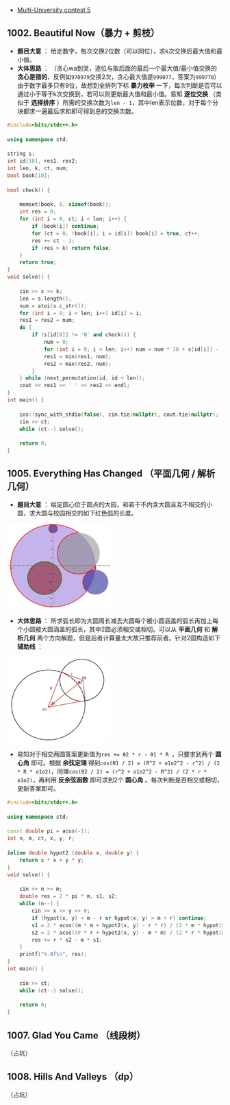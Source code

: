 * [Multi-University contest 5](http://acm.hdu.edu.cn/userloginex.php?cid=806)

## 1002. Beautiful Now（暴力 + 剪枝）
* **题目大意** ： 给定数字，每次交换2位数（可以同位），求k次交换后最大值和最小值。
* **大体思路** ： （贪心wa到哭，逐位与取后面的最后一个最大值/最小值交换的 **贪心是错的**，反例如`970979`交换2次，贪心最大值是`999077`，答案为`999770`）由于数字最多只有9位，故想到全排列下标 **暴力枚举** 一下，每次判断是否可以通过小于等于k次交换到，若可以则更新最大值和最小值。易知 **逐位交换** （类似于 **选择排序** ）所需的交换次数为`len - 1`，其中len表示位数，对于每个分块都求一遍最后求和即可得到总的交换次数。
```c++
#include<bits/stdc++.h>

using namespace std;

string s;
int id[10], res1, res2;
int len, k, ct, num;
bool book[10];

bool check() {

    memset(book, 0, sizeof(book));
    int res = 0;
    for (int i = 0, ct; i < len; i++) {
        if (book[i]) continue;
        for (ct = 0; !book[i]; i = id[i]) book[i] = true, ct++;
        res += ct - 1;
        if (res > k) return false;
    }
    return true;
}
void solve() {

    cin >> s >> k;
    len = s.length();
    num = atoi(s.c_str());
    for (int i = 0; i < len; i++) id[i] = i;
    res1 = res2 = num;
    do {
        if (s[id[0]] != '0' and check()) {
            num = 0;
            for (int i = 0; i < len; i++) num = num * 10 + s[id[i]] - '0';
            res1 = min(res1, num);
            res2 = max(res2, num);
        }
    } while (next_permutation(id, id + len));
    cout << res1 << ' ' << res2 << endl;
}
int main() {

    ios::sync_with_stdio(false), cin.tie(nullptr), cout.tie(nullptr);
    cin >> ct;
    while (ct--) solve();

    return 0;
}
```

## 1005. Everything Has Changed （平面几何 / 解析几何）
* **题目大意** ： 给定圆心位于圆点的大园，和若干不内含大圆且互不相交的小圆，求大圆与校园相交的如下红色弧的长度。

<img src="_image/1005_1.jpg" width="240" height="200" />

* **大体思路** ： 所求弧长即为大圆周长减去大圆每个被小圆涵盖的弧长再加上每个小圆被大圆涵盖的弧长，其中2圆必须相交或相切。可以从 **平面几何** 和 **解析几何** 两个方向解题，但是后者计算量太大故只推荐前者。针对2圆构造如下 **辅助线** ：

<img src="_image/1005_2.jpg" width="240" height="200" />

* 易知对于相交两圆答案更新值为`res += θ2 * r - θ1 * R `，只要求到两个 **圆心角** 即可。根据 **余弦定理** 得到`cos(θ1 / 2) = (R^2 + o1o2^2 - r^2) / (2 * R * o1o2)`，同理`cos(θ2 / 2) = (r^2 + o1o2^2 - R^2) / (2 * r * o1o2)`，再利用 **反余弦函数** 即可求到2个 **圆心角** 。每次判断是否相交或相切，更新答案即可。

```c++
#include<bits/stdc++.h>

using namespace std;

const double pi = acos(-1);
int n, m, ct, x, y, r;

inline double hypot2 (double x, double y) {
    return x * x + y * y;
}
void solve() {

    cin >> n >> m;
    double res = 2 * pi * m, s1, s2;
    while (n--) {
        cin >> x >> y >> r;
        if (hypot(x, y) < m - r or hypot(x, y) > m + r) continue;
        s1 = 2 * acos((m * m + hypot2(x, y) - r * r) / (2 * m * hypot(x, y)));
        s2 = 2 * acos((r * r + hypot2(x, y) - m * m) / (2 * r * hypot(x, y)));
        res += r * s2 - m * s1;
    }
    printf("%.8f\n", res);
}
int main() {

    cin >> ct;
    while (ct--) solve();

    return 0;
}
```

## 1007. Glad You Came （线段树）
（占坑）

## 1008. Hills And Valleys （dp）
（占坑）


